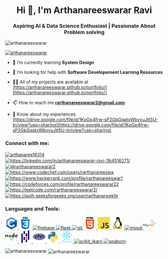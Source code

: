 <h1 align="center">Hi 👋, I'm Arthanareeswarar Ravi</h1>
<h3 align="center">Aspiring AI & Data Science Enthusiast | Passionate About Problem solving</h3>

<p align="left"> <img src="https://komarev.com/ghpvc/?username=arthanareeswarar&label=Profile%20views&color=0e75b6&style=flat" alt="arthanareeswarar" /> </p>

<p align="left"> <a href="https://github.com/ryo-ma/github-profile-trophy"><img src="https://github-profile-trophy.vercel.app/?username=arthanareeswarar" alt="arthanareeswarar" /></a> </p>

- 🌱 I’m currently learning **System Design**

- 🤝 I’m looking for help with **Software Developement Learning Resources**

- 👨‍💻 All of my projects are available at [https://arthanareeswarar.github.io/portfolio/](https://arthanareeswarar.github.io/portfolio/)

- 📫 How to reach me **rarthanareeswarar2@gmail.com**

- 📄 Know about my experiences [https://drive.google.com/file/d/1KpGp4frw-sP2GbGqatxWbvvuJtt5U-tn/view?usp=sharing](https://drive.google.com/file/d/1KpGp4frw-sP2GbGqatxWbvvuJtt5U-tn/view?usp=sharing)




<h3 align="left">Connect with me:</h3>
<p align="left">
<a href="https://twitter.com/arthanaree16314" target="blank"><img align="center" src="https://raw.githubusercontent.com/rahuldkjain/github-profile-readme-generator/master/src/images/icons/Social/twitter.svg" alt="arthanaree16314" height="30" width="40" /></a>
<a href="https://linkedin.com/in/https://linkedin.com/in/arthanareeswarar-ravi-3b4516271/" target="blank"><img align="center" src="https://raw.githubusercontent.com/rahuldkjain/github-profile-readme-generator/master/src/images/icons/Social/linked-in-alt.svg" alt="https://linkedin.com/in/arthanareeswarar-ravi-3b4516271/" height="30" width="40" /></a>
<a href="https://medium.com/@rarthanareeswarar2" target="blank"><img align="center" src="https://raw.githubusercontent.com/rahuldkjain/github-profile-readme-generator/master/src/images/icons/Social/medium.svg" alt="@rarthanareeswarar2" height="30" width="40" /></a>
<a href="https://www.codechef.com/users/https://www.codechef.com/users/rarthanareeswa" target="blank"><img align="center" src="https://cdn.jsdelivr.net/npm/simple-icons@3.1.0/icons/codechef.svg" alt="https://www.codechef.com/users/rarthanareeswa" height="30" width="40" /></a>
<a href="https://www.hackerrank.com/https://www.hackerrank.com/profile/rarthanareeswar1" target="blank"><img align="center" src="https://raw.githubusercontent.com/rahuldkjain/github-profile-readme-generator/master/src/images/icons/Social/hackerrank.svg" alt="https://www.hackerrank.com/profile/rarthanareeswar1" height="30" width="40" /></a>
<a href="https://codeforces.com/profile/https://codeforces.com/profile/rarthanareeswarar22" target="blank"><img align="center" src="https://raw.githubusercontent.com/rahuldkjain/github-profile-readme-generator/master/src/images/icons/Social/codeforces.svg" alt="https://codeforces.com/profile/rarthanareeswarar22" height="30" width="40" /></a>
<a href="https://www.leetcode.com/https://leetcode.com/rarthanareeswarar2/" target="blank"><img align="center" src="https://raw.githubusercontent.com/rahuldkjain/github-profile-readme-generator/master/src/images/icons/Social/leet-code.svg" alt="https://leetcode.com/rarthanareeswarar2/" height="30" width="40" /></a>
<a href="https://auth.geeksforgeeks.org/user/https://auth.geeksforgeeks.org/user/rarthanarewkfe" target="blank"><img align="center" src="https://raw.githubusercontent.com/rahuldkjain/github-profile-readme-generator/master/src/images/icons/Social/geeks-for-geeks.svg" alt="https://auth.geeksforgeeks.org/user/rarthanarewkfe" height="30" width="40" /></a>
</p>

<h3 align="left">Languages and Tools:</h3>
<p align="left"> <a href="https://www.cprogramming.com/" target="_blank" rel="noreferrer"> <img src="https://raw.githubusercontent.com/devicons/devicon/master/icons/c/c-original.svg" alt="c" width="40" height="40"/> </a> <a href="https://www.w3schools.com/css/" target="_blank" rel="noreferrer"> <img src="https://raw.githubusercontent.com/devicons/devicon/master/icons/css3/css3-original-wordmark.svg" alt="css3" width="40" height="40"/> </a> <a href="https://firebase.google.com/" target="_blank" rel="noreferrer"> <img src="https://www.vectorlogo.zone/logos/firebase/firebase-icon.svg" alt="firebase" width="40" height="40"/> </a> <a href="https://flask.palletsprojects.com/" target="_blank" rel="noreferrer"> <img src="https://www.vectorlogo.zone/logos/pocoo_flask/pocoo_flask-icon.svg" alt="flask" width="40" height="40"/> </a> <a href="https://git-scm.com/" target="_blank" rel="noreferrer"> <img src="https://www.vectorlogo.zone/logos/git-scm/git-scm-icon.svg" alt="git" width="40" height="40"/> </a> <a href="https://www.w3.org/html/" target="_blank" rel="noreferrer"> <img src="https://raw.githubusercontent.com/devicons/devicon/master/icons/html5/html5-original-wordmark.svg" alt="html5" width="40" height="40"/> </a> <a href="https://developer.mozilla.org/en-US/docs/Web/JavaScript" target="_blank" rel="noreferrer"> <img src="https://raw.githubusercontent.com/devicons/devicon/master/icons/javascript/javascript-original.svg" alt="javascript" width="40" height="40"/> </a> <a href="https://www.linux.org/" target="_blank" rel="noreferrer"> <img src="https://raw.githubusercontent.com/devicons/devicon/master/icons/linux/linux-original.svg" alt="linux" width="40" height="40"/> </a> <a href="https://www.microsoft.com/en-us/sql-server" target="_blank" rel="noreferrer"> <img src="https://www.svgrepo.com/show/303229/microsoft-sql-server-logo.svg" alt="mssql" width="40" height="40"/> </a> <a href="https://www.mysql.com/" target="_blank" rel="noreferrer"> <img src="https://raw.githubusercontent.com/devicons/devicon/master/icons/mysql/mysql-original-wordmark.svg" alt="mysql" width="40" height="40"/> </a> <a href="https://nodejs.org" target="_blank" rel="noreferrer"> <img src="https://raw.githubusercontent.com/devicons/devicon/master/icons/nodejs/nodejs-original-wordmark.svg" alt="nodejs" width="40" height="40"/> </a> <a href="https://pandas.pydata.org/" target="_blank" rel="noreferrer"> <img src="https://raw.githubusercontent.com/devicons/devicon/2ae2a900d2f041da66e950e4d48052658d850630/icons/pandas/pandas-original.svg" alt="pandas" width="40" height="40"/> </a> <a href="https://www.php.net" target="_blank" rel="noreferrer"> <img src="https://raw.githubusercontent.com/devicons/devicon/master/icons/php/php-original.svg" alt="php" width="40" height="40"/> </a> <a href="https://www.python.org" target="_blank" rel="noreferrer"> <img src="https://raw.githubusercontent.com/devicons/devicon/master/icons/python/python-original.svg" alt="python" width="40" height="40"/> </a> <a href="https://reactjs.org/" target="_blank" rel="noreferrer"> <img src="https://raw.githubusercontent.com/devicons/devicon/master/icons/react/react-original-wordmark.svg" alt="react" width="40" height="40"/> </a> <a href="https://scikit-learn.org/" target="_blank" rel="noreferrer"> <img src="https://upload.wikimedia.org/wikipedia/commons/0/05/Scikit_learn_logo_small.svg" alt="scikit_learn" width="40" height="40"/> </a> <a href="https://seaborn.pydata.org/" target="_blank" rel="noreferrer"> <img src="https://seaborn.pydata.org/_images/logo-mark-lightbg.svg" alt="seaborn" width="40" height="40"/> </a> </p>

<p><img align="left" src="https://github-readme-stats.vercel.app/api/top-langs?username=arthanareeswarar&show_icons=true&locale=en&layout=compact" alt="arthanareeswarar" /></p>

<p>&nbsp;<img align="center" src="https://github-readme-stats.vercel.app/api?username=arthanareeswarar&show_icons=true&locale=en" alt="arthanareeswarar" /></p>
